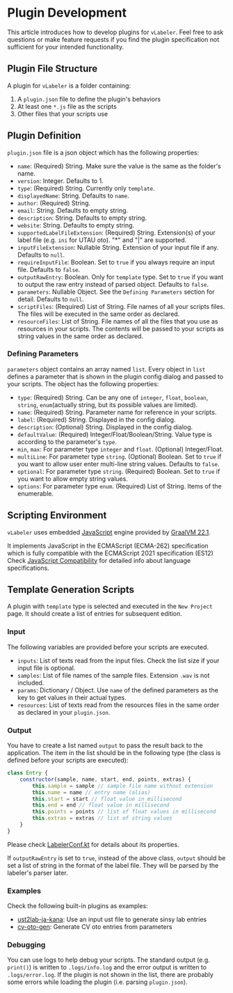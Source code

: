 # Plugin Development

This article introduces how to develop plugins for `vLabeler`.
Feel free to ask questions or make feature requests if you find the plugin specification not sufficient for your intended functionality.

## Plugin File Structure
A plugin for `vLabeler` is a folder containing:
1. A `plugin.json` file to define the plugin's behaviors
2. At least one `*.js` file as the scripts
3. Other files that your scripts use

## Plugin Definition
`plugin.json` file is a json object which has the following properties:

- `name`: (Required) String. Make sure the value is the same as the folder's name.
- `version`: Integer. Defaults to 1.
- `type`: (Required) String. Currently only `template`.
- `displayedName`: String. Defaults to `name`.
- `author`: (Required) String.
- `email`: String. Defaults to empty string.
- `description`: String. Defaults to empty string.
- `website`: String. Defaults to empty string.
- `supportedLabelFileExtension`: (Required) String. Extension(s) of your label file (e.g. `ini` for UTAU oto). "*" and "|" are supported.
- `inputFileExtension`: Nullable String. Extension of your input file if any. Defaults to `null`.
- `requireInputFile`: Boolean. Set to `true` if you always require an input file. Defaults to `false`.
- `outputRawEntry`: Boolean. Only for `template` type. Set to `true` if you want to output the raw entry instead of parsed object. Defaults to `false`.
- `parameters`: Nullable Object. See the `Defining Parameters` section for detail. Defaults to `null`.
- `scriptFiles`: (Required) List of String. File names of all your scripts files. The files will be executed in the same order as declared.
- `resourceFiles`: List of String. File names of all the files that you use as resources in your scripts. The contents will be passed to your scripts as string values in the same order as declared.

### Defining Parameters
`parameters` object contains an array named `list`.
Every object in `list` defines a parameter that is shown in the plugin config dialog and passed to your scripts.
The object has the following properties:
- `type`: (Required) String. Can be any one of `integer`, `float`, `boolean`, `string`, `enum`(actually string, but its possible values are limited).
- `name`: (Required) String. Parameter name for reference in your scripts.
- `label`: (Required) String. Displayed in the config dialog.
- `description`: (Optional) String. Displayed in the config dialog.
- `defaultValue`: (Required) Integer/Float/Boolean/String. Value type is according to the parameter's `type`.
- `min`, `max`: For parameter type `integer` and `float`. (Optional) Integer/Float.
- `multiLine`: For parameter type `string`. (Optional) Boolean. Set to `true` if you want to allow user enter multi-line string values. Defaults to `false`.
- `optional`: For parameter type `string`. (Required) Boolean. Set to `true` if you want to allow empty string values.
- `options`: For parameter type `enum`. (Required) List of String. Items of the enumerable.

## Scripting Environment
`vLabeler` uses embedded [JavaScript](https://developer.mozilla.org/ja/docs/Web/JavaScript) engine provided by [GraalVM 22.1](https://www.graalvm.org/22.1/reference-manual/js/).

It implements JavaScript in the ECMAScript (ECMA-262) specification which is fully compatible with the ECMAScript 2021 specification (ES12) 
Check [JavaScript Compatibility](https://www.graalvm.org/22.1/reference-manual/js/JavaScriptCompatibility/) for detailed info about language specifications.

## Template Generation Scripts
A plugin with `template` type is selected and executed in the `New Project` page.
It should create a list of entries for subsequent edition.

### Input
The following variables are provided before your scripts are executed.

- `inputs`: List of texts read from the input files. Check the list size if your input file is optional.
- `samples`: List of file names of the sample files. Extension `.wav` is not included.
- `params`: Dictionary / Object. Use `name` of the defined parameters as the key to get values in their actual types.
- `resources`: List of texts read from the resources files in the same order as declared in your `plugin.json`.
 
### Output
You have to create a list named `output` to pass the result back to the application.
The item in the list should be in the following type (the class is defined before your scripts are executed):
```javascript
class Entry {
    constructor(sample, name, start, end, points, extras) {
        this.sample = sample // sample file name without extension
        this.name = name // entry name (alias)
        this.start = start // float value in millisecond
        this.end = end // float value in millisecond
        this.points = points // list of float values in millisecond
        this.extras = extras // list of string values
    }
}
```

Please check [LabelerConf.kt](../src/jvmMain/kotlin/com/sdercolin/vlabeler/model/LabelerConf.kt) for details about its properties.

If `outputRawEntry` is set to `true`, instead of the above class, `output` should be set a list of string in the format
of the label file. They will be parsed by the labeler's parser later.

### Examples
Check the following built-in plugins as examples:
- [ust2lab-ja-kana](../resources/common/plugins/template/ust2lab-ja-kana): Use an input ust file to generate sinsy lab entries
- [cv-oto-gen](../resources/common/plugins/template/cv-oto-gen): Generate CV oto entries from parameters

### Debugging
You can use logs to help debug your scripts.
The standard output (e.g. `print()`) is written to `.logs/info.log` and the error output is written to `.logs/error.log`.
If the plugin is not shown in the list, there are probably some errors while loading the plugin (i.e. parsing `plugin.json`).
